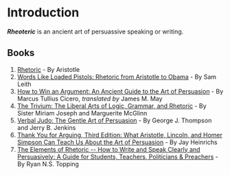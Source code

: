 # Introduction

***Rheoteric*** is an ancient art of persuassive speaking or writing.


## Books

1. [Rhetoric](https://www.amazon.com/Rhetoric-Dover-Thrift-Editions-Aristotle/dp/0486437930/ref=sr_1_2?keywords=%22rhetoric%22&qid=1573217132&s=books&sr=1-2) - By Aristotle
2. [Words Like Loaded Pistols: Rhetoric from Aristotle to Obama](https://www.amazon.com/Words-Like-Loaded-Pistols-Aristotle/dp/0465096190/ref=sr_1_7?keywords=%22rhetoric%22&qid=1573217132&s=books&sr=1-7) - By Sam Leith
3. [How to Win an Argument: An Ancient Guide to the Art of Persuasion](https://www.amazon.com/How-Win-Argument-Ancient-Persuasion-ebook/dp/B01EBEIKX4) - By Marcus Tullius Cicero, *translated by* James M. May
4. [The Trivium: The Liberal Arts of Logic, Grammar, and Rhetoric](https://www.amazon.com/Trivium-Liberal-Logic-Grammar-Rhetoric/dp/0967967503/ref=sr_1_5?crid=2GDBDVGC2U5Y5&keywords=rhetoric&qid=1573217305&sprefix=rheot%2Caps%2C1778&sr=8-5) - By Sister Miriam Joseph and Marguerite McGlinn
5. [Verbal Judo: The Gentle Art of Persuasion](https://www.amazon.com/Verbal-Judo-Gentle-Persuasion-Updated/dp/0062107704/ref=sr_1_9?crid=2GDBDVGC2U5Y5&keywords=rhetoric&qid=1573217305&sprefix=rheot%2Caps%2C1778&sr=8-9) - By  George J. Thompson and Jerry B. Jenkins
6. [Thank You for Arguing, Third Edition: What Aristotle, Lincoln, and Homer Simpson Can Teach Us About the Art of Persuasion](https://www.amazon.com/Thank-You-Arguing-Third-Persuasion/dp/0804189935/ref=sxbs_sxwds-stvp?crid=2GDBDVGC2U5Y5&keywords=rhetoric&pd_rd_i=0804189935&pd_rd_r=5539c552-f6fe-4f3a-9c75-b48705840ddc&pd_rd_w=3na9H&pd_rd_wg=XokDF&pf_rd_p=a6d018ad-f20b-46c9-8920-433972c7d9b7&pf_rd_r=7CK53PZ9XKM8MD0PJWQ6&qid=1573217305&sprefix=rheot%2Caps%2C1778) - By Jay Heinrichs
7. [The Elements of Rhetoric -- How to Write and Speak Clearly and Persuasively: A Guide for Students, Teachers, Politicians & Preachers](https://www.amazon.com/Elements-Rhetoric-Write-Clearly-Persuasively/dp/162138196X/ref=sxbs_sxwds-stvp?crid=2GDBDVGC2U5Y5&keywords=rhetoric&pd_rd_i=162138196X&pd_rd_r=a4c12a62-f854-4111-82f5-bcd71dc1b3b4&pd_rd_w=xcR8L&pd_rd_wg=5otnw&pf_rd_p=a6d018ad-f20b-46c9-8920-433972c7d9b7&pf_rd_r=NKEZBWDFVA7Y4F5JZ4W1&qid=1573217582&sprefix=rheot%2Caps%2C1778) - By Ryan N.S. Topping
